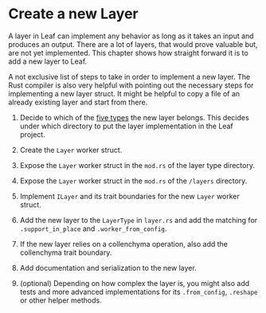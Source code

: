 # Create a new Layer

A layer in Leaf can implement any behavior as long as it takes an input and
produces an output. There are a lot of layers, that would prove valuable but,
are not yet implemented. This chapter shows how straight forward it is to add
a new layer to Leaf.

A not exclusive list of steps to take in order to implement a new layer.
The Rust compiler is also very helpful with pointing out the necessary steps for
implementing a new layer struct. It might be helpful to copy a file of an
already existing layer and start from there.

1. Decide to which of the [five types](./layers.html#What&#32;can&#32;Layers&#32;do?)
the new layer belongs. This decides under which directory to put the layer
implementation in the Leaf project.

2. Create the `Layer` worker struct.

3. Expose the `Layer` worker struct in the `mod.rs` of the layer type directory.

4. Expose the `Layer` worker struct in the `mod.rs` of the `/layers` directory.

5. Implement `ILayer` and its trait boundaries for the new `Layer` worker struct.

6. Add the new layer to the `LayerType` in `layer.rs` and add the matching
for `.support_in_place` and `.worker_from_config`.

7. If the new layer relies on a collenchyma operation, also add the collenchyma
trait boundary.

8. Add documentation and serialization to the new layer.

9. (optional) Depending on how complex the layer is, you might also add tests and more
advanced implementations for its `.from_config`, `.reshape` or other helper
methods.

